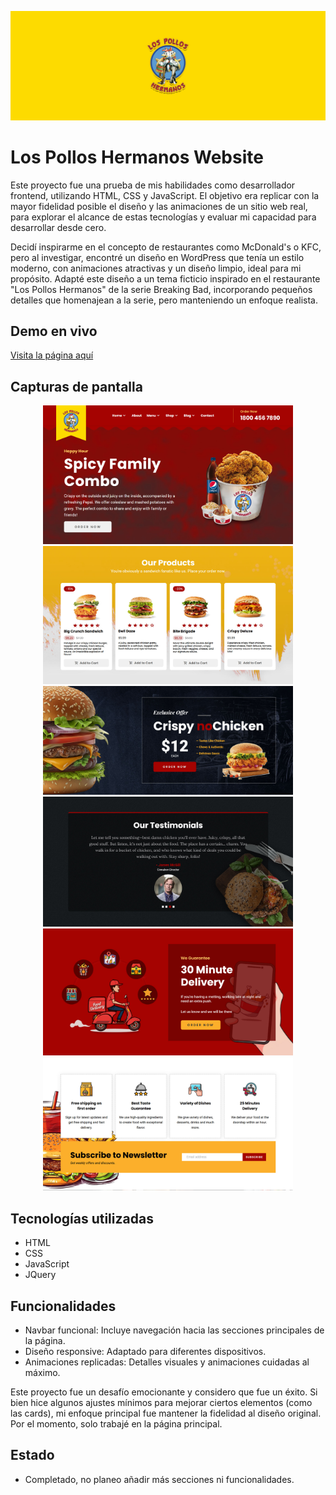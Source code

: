 ![](https://github.com/EmmaLCruz/los-pollos-hermanos-website/blob/main/img/pollos-hermanos-banner.jpg)
# Los Pollos Hermanos Website

Este proyecto fue una prueba de mis habilidades como desarrollador frontend, utilizando HTML, CSS y JavaScript. El objetivo era replicar con la mayor fidelidad posible el diseño y las animaciones de un sitio web real, para explorar el alcance de estas tecnologías y evaluar mi capacidad para desarrollar desde cero.

Decidí inspirarme en el concepto de restaurantes como McDonald's o KFC, pero al investigar, encontré un diseño en WordPress que tenía un estilo moderno, con animaciones atractivas y un diseño limpio, ideal para mi propósito. Adapté este diseño a un tema ficticio inspirado en el restaurante "Los Pollos Hermanos" de la serie Breaking Bad, incorporando pequeños detalles que homenajean a la serie, pero manteniendo un enfoque realista.

## Demo en vivo
[Visita la página aquí](https://emmalcruz.github.io/los-pollos-hermanos-website/)

## Capturas de pantalla
<p align="center">
  <img src="https://github.com/EmmaLCruz/los-pollos-hermanos-website/blob/main/img/hero-banner.jpg" alt="Vista principal" width="400px">
  <img src="https://github.com/EmmaLCruz/los-pollos-hermanos-website/blob/main/img/products-banner.jpg" alt="Productos" width="400px">
  <img src="https://github.com/EmmaLCruz/los-pollos-hermanos-website/blob/main/img/vegan-banner.jpg" alt="Vegano" width="400px">
  <img src="https://github.com/EmmaLCruz/los-pollos-hermanos-website/blob/main/img/testimonials-banner.jpg" alt="Testimonios" width="400px">
  <img src="https://github.com/EmmaLCruz/los-pollos-hermanos-website/blob/main/img/delivery-banner.jpg" alt="Delivery" width="400px">
  <img src="https://github.com/EmmaLCruz/los-pollos-hermanos-website/blob/main/img/newsletter-banner.jpg" alt="Newsletter" width="400px">
</p>


## Tecnologías utilizadas
- HTML
- CSS
- JavaScript
- JQuery

## Funcionalidades
- Navbar funcional: Incluye navegación hacia las secciones principales de la página.
- Diseño responsive: Adaptado para diferentes dispositivos.
- Animaciones replicadas: Detalles visuales y animaciones cuidadas al máximo.

Este proyecto fue un desafío emocionante y considero que fue un éxito. Si bien hice algunos ajustes mínimos para mejorar ciertos elementos (como las cards), mi enfoque principal fue mantener la fidelidad al diseño original. Por el momento, solo trabajé en la página principal.

## Estado
- Completado, no planeo añadir más secciones ni funcionalidades.
